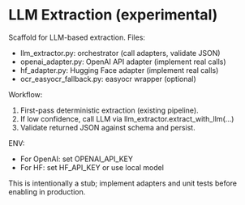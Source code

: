 # LLM Extraction (experimental)

Scaffold for LLM-based extraction. Files:
- llm_extractor.py: orchestrator (call adapters, validate JSON)
- openai_adapter.py: OpenAI API adapter (implement real calls)
- hf_adapter.py: Hugging Face adapter (implement real calls)
- ocr_easyocr_fallback.py: easyocr wrapper (optional)

Workflow:
1. First-pass deterministic extraction (existing pipeline).
2. If low confidence, call LLM via llm_extractor.extract_with_llm(...)
3. Validate returned JSON against schema and persist.

ENV:
- For OpenAI: set OPENAI_API_KEY
- For HF: set HF_API_KEY or use local model

This is intentionally a stub; implement adapters and unit tests before enabling in production.

